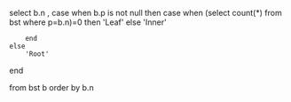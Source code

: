 select b.n ,
case
    when b.p is not null then 
        case
            when (select count(*) from bst where p=b.n)=0 
            then
                'Leaf'
            else
               'Inner'
                
        end
    else 
        'Root'
end 

from bst b
order by b.n